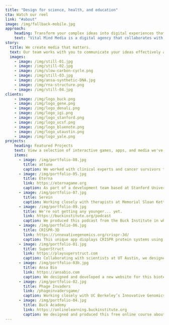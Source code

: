 ```yaml
---
title: "Design for science, health, and education"
cta: Watch our reel
link: "#about"
image: /img/fallback-mobile.jpg
approach:
    heading: Transform your complex ideas into digital experiences that people can understand, use, and enjoy.
    text: "Vital Mind Media is a digital agency that collaborates with leading researchers and communications teams in academia and the biotech industry. We are designers, developers, writers, researchers, scientists, strategists, and multimedia production experts with decades of experience in science and health communication."
story:
  title: We create media that matters.
  text: Our team works with you to communicate your ideas effectively across platforms, helping you connect with your audience wherever they are. Whether you're looking for a new way to express your brand or an intuitive interface for complex tasks, we've got you covered.
  images:
    - image: /img/still-01.jpg
    - image: /img/still-02.jpg
    - image: /img/slow-carbon-cycle.png
    - image: /img/still-03.jpg
    - image: /img/ansa-synthetic-DNA.jpg
    - image: /img/rna-structure.png
    - image: /img/still-04.jpg
clients: 
    - image: /img/logo_buck.png
    - image: /img/logo_gene.png
    - image: /img/logo_denali.png
    - image: /img/logo_igi.png
    - image: /img/logo_stanford.png
    - image: /img/logo_ucsf.png
    - image: /img/logo_bluenote.png
    - image: /img/logo_utaustin.png
    - image: /img/logo_yale.png
projects:
    heading: Featured Projects
    text: View a selection of interactive games, apps, and media we've developed.
    items:
      - image: /img/portfolio-08.jpg
        title: attune
        caption: We worked with clinical experts and cancer survivors to adapt a validated Cognitive Behavioral Therapy program for anxiety and depression into a self-guided mobile app. The resulting product from Blue Note Therapeutics, attune, received the FDA's breakthrough designation and met its primary endpoint in a randomized controlled trial.
      - image: /img/portfolio-05.jpg
        title: Eterna
        link: https://eternagame.org
        caption: As part of a development team based at Stanford University, we manage the design and development of this citizen science game which challenges players to create RNA molecules for medical research by solving Sudoku-like puzzles. The RNAs are synthesized and tested at a lab at Stanford, and the data is returned to players so they can iterate on their own - and each other’s - designs.
      - image: /img/portfolio-07.jpg
        title: Serein
        caption: Working closely with therapists at Memorial Sloan Kettering, cancer survivors, and Blue Note Therapeutics, we designed a digital intervention for anxiety and depression in advanced cancer patients. Guided by a conversational AI-based character, the game-like experience lets users journey as a bird through a mythical landscape, along with a group of companions, to explore and restore their sense of meaning in life.
      - image: /img/portfolio-09.jpg
        title: We're not getting any younger... yet.
        link: https://buckinstitute.org/podcast
        caption: We produced this podcast from the Buck Institute in which celebrated scientist Gordon Lithgow explores cutting-edge research and ideas on aging with some of the brightest minds in the field.
      - image: /img/portfolio-06.jpg
        title: CRISPR-3D
        link: https://innovativegenomics.org/crispr-3d/
        caption: This unique app displays CRISPR protein systems using augmented reality to allow students, educators, and scientists to investigate the 3D structure of these increasingly important but often complex biological mechanisms. The app includes a feature that displays 3D models using custom playing cards designed by the Innovative Genomics Institute.
      - image: /img/portfolio-01.jpg
        title: SuperStruct
        link: https://playsuperstruct.com
        caption: Collaborating with scientists at UT Austin, we designed and produced this prototype science game which challenges players to fit 3D models of proteins together to form protein complexes. Each puzzle represents a different biological mechanism important to human health.
      - image: /img/portfolio-03b.jpg
        title: Ansa Bio
        link: https://ansabio.com
        caption: We designed and developed a new website for this biotech startup focused on an innovative enzymatic DNA synthesis technology, including an explainer video and a unique design language.
      - image: /img/portfolio-02.jpg
        title: Phage Invaders
        link: /phageinvadersgame/
        caption: Working closely with UC Berkeley’s Innovative Genomics Institute, we designed and produced this mobile game which teaches kids (and adults!) about CRISPR gene editing. Players defend their bacterial cellular home from invading viral phages by cutting injected viral DNA before it can make more copies of phages.
      - image: /img/portfolio-04.jpg
        title: Buck Academy
        link: https://onlinelearning.buckinstitute.org
        caption: We designed and produced this free online course about the biology of aging from the Buck Institute. The web-based course includes video, slideshows, animations, and interactive exercises to engage students in understanding the relationship between aging and disease, as well as information on how to avoid illness as we age.
---
```


